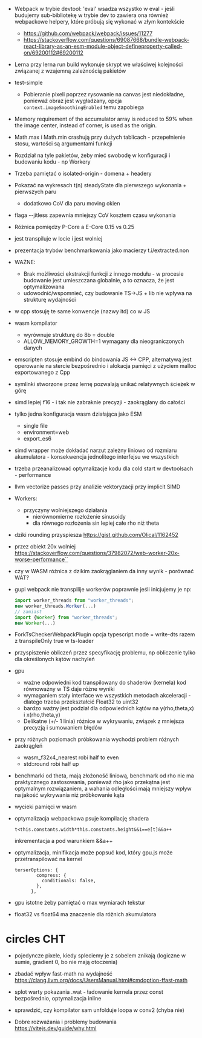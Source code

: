 * Webpack w trybie devtool: 'eval' wsadza wszystko w eval - jeśli budujemy sub-bibliotekę w trybie dev to zawiera ona również webpackowe helpery, które próbują się wykonać w złym kontekście 
  * https://github.com/webpack/webpack/issues/11277
  * https://stackoverflow.com/questions/69087668/bundle-webpack-react-library-as-an-esm-module-object-defineproperty-called-on/69200112#69200112
* Lerna przy lerna run build wykonuje skrypt we właściwej kolejności związanej z wzajemną zależnością pakietów
* test-simple
  * Pobieranie pixeli poprzez rysowanie na canvas jest niedokładne, ponieważ obraz jest wygładzany, opcja `context.imageSmoothingEnabled` temu zapobiega
* Memory requirement of the accumulator array is reduced to 59% when the image center, instead of corner, is used as the origin.
* Math.max i Math.min crashują przy dużych tablicach - przepełnienie stosu, wartości są argumentami funkcji
* Rozdział na tyle pakietów, żeby mieć swobodę w konfiguracji i budowaniu kodu - np Workery
* Trzeba pamiętać o isolated-origin - domena + headery
* Pokazać na wykresach t(n) steadyState dla pierwszego wykonania + pierwszych paru
  * dodatkowo CoV dla paru moving okien
* flaga --jitless zapewnia mniejszy CoV kosztem czasu wykonania
* Różnica pomiędzy P-Core a E-Core 0.15 vs 0.25
* jest transpiluje w locie i jest wolniej 
* prezentacja trybów benchmarkowania jako macierzy t.i/extracted.non
* WAŻNE:
  * Brak możliwości ekstrakcji funkcji z innego modułu - w procesie budowanie jest umieszczana globalnie, a to oznacza, że jest optymalizowana
  * udowodnić/wspomnieć, czy budowanie TS->JS + lib nie wpływa na strukturę wydajności
* w cpp stosuję te same konwencje (nazwy itd) co w JS
* wasm kompilator 
  * wyrównuje strukturę do 8b = double
  * ALLOW_MEMORY_GROWTH=1 wymagany dla nieograniczonych danych
* emscripten stosuje embind do bindowania JS <-> CPP, alternatywą jest operowanie na stercie bezpośrednio i alokacja pamięci z użyciem malloc exportowanego z Cpp
* symlinki stworzone przez lernę pozwalają unikać relatywnych ścieżek w górę 
* simd lepiej f16 - i tak nie zabraknie precyzji - zaokrąglany do całości
* tylko jedna konfiguracja wasm działająca jako ESM
  * single file
  * environment=web
  * export_es6
* simd wrapper może dokładać narzut zależny liniowo od rozmiaru akumulatora - konsekwencja jednolitego interfejsu we wszystkich 
* trzeba przeanalizować optymalizacje kodu dla cold start w devtoolsach - performance
* llvm vectorize passes przy analizie vektoryzacji przy implicit SIMD
* Workers:
  * przyczyny wolniejszego działania
    * nierównomierne rozłożenie sinusoidy
    * dla równego rozłożenia sin lepiej całe rho niż theta
*  dziki rounding przyspiesza https://gist.github.com/Olical/1162452
* przez obiekt 20x wolniej https://stackoverflow.com/questions/37982072/web-worker-20x-worse-performance``

* czy w WASM różnica z dzikim zaokrąglaniem da inny wynik - porównać WAT?
* gupi webpack nie transpilije workerów poprawnie jeśli inicjujemy je np:
  ```ts
  import worker_threads from "worker_threads";
  new worker_threads.Worker(...)
  // zamiast
  import {Worker} from "worker_threads";
  new Worker(...)
  ```
* ForkTsCheckerWebpackPlugin opcja typescript.mode = write-dts razem z transpileOnly true w ts-loader



* przyspiszenie obliczeń przez specyfikację problemu, np obliczenie tylko dla określonych kątów nachyleń


* gpu
  * ważne odpowiedni kod transpilowany do shaderów (kernela) kod równoważny w TS daje różne wyniki
  * wymaganiem stały interface we wszystkich metodach akceleracji - dlatego trzeba przekształcić Float32 to uint32
  * bardzo ważny jest podział dla odpowiednich kątów na y(rho,theta,x) i x(rho,theta,y)
  * Delikatne (+/- 1 linia) różnice w wykrywaniu, związek z mniejsza precyzją i sumowaniem błędów

* przy różnych poziomach próbkowania wychodzi problem różnych zaokrągleń
  * wasm_f32x4_nearest robi half to even
  * std::round robi half up

* benchmarki od theta, mają złożoność liniową, benchmark od rho nie ma praktycznego zastosowania, ponieważ rho jako przekątna jest optymalnym rozwiązaniem, a wahania odległości mają mniejszy wpływ na jakość wykrywania niż próbkowanie kąta

* wycieki pamięci w wasm

* optymalizacja webpackowa psuje kompilację shadera
  ```
  t<this.constants.width*this.constants.height&&1==e[t]&&a++
  ```
  inkrementacja a pod warunkiem <warunek>&&a++

* optymalizacja, minifikacja może popsuć kod, który gpu.js może przetranspilować na kernel 
  ```
  terserOptions: {
          compress: {
            conditionals: false,
          },
        },
  ```

* gpu istotne żeby pamiętać o max wymiarach tekstur 
* float32 vs float64 ma znaczenie dla różnich akumulatora


# circles CHT

* pojedyncze pixele, kiedy spleciemy je z sobelem znikają (logiczne w sumie, gradient 0, bo nie mają otoczenia)
* zbadać wpływ fast-math na wydajność https://clang.llvm.org/docs/UsersManual.html#cmdoption-ffast-math
* splot warty pokazania .wat - ładowanie kernela przez const bezpośrednio, optymalizacja inline
* sprawdzić, czy kompilator sam unfolduje loopa w conv2 (chyba nie)

* Dobre rozważania i problemy budowania https://vitejs.dev/guide/why.html
